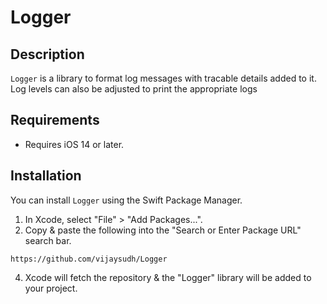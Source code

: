 # Logger

## Description
`Logger` is a library to format log messages with tracable details added to it. Log levels can also be adjusted to print the appropriate logs

## Requirements
- Requires iOS 14 or later.

## Installation

You can install `Logger` using the Swift Package Manager.

1. In Xcode, select "File" > "Add Packages...".
2. Copy & paste the following into the "Search or Enter Package URL" search bar.
```
https://github.com/vijaysudh/Logger
```
4. Xcode will fetch the repository & the "Logger" library will be added to your project.
